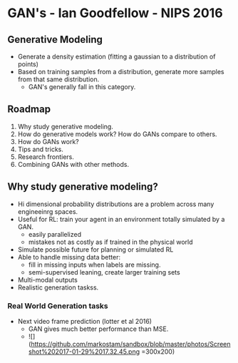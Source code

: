 # GAN's - Ian Goodfellow - NIPS 2016

## Generative Modeling

+ Generate a density estimation (fitting a gaussian to a distribution of points)
+ Based on training samples from a distribution, generate more samples from that same distribution.
  + GAN's generally fall in this category.
  
## Roadmap

1. Why study generative modeling.
2. How do generative models work? How do GANs compare to others.
3. How do GANs work?
4. Tips and tricks.
5. Research frontiers.
6. Combining GANs with other methods.

## Why study generative modeling?

+ Hi dimensional probability distributions are a problem across many engineeinrg spaces.
+ Useful for RL: train your agent in an environment totally simulated by a GAN.
  + easily parallelized
  + mistakes not as costly as if trained in the physical world
+ Simulate possible future for planning or simulated RL
+ Able to handle missing data better:
  + fill in missing inputs when labels are missing.
  + semi-supervised leaning, create larger training sets
+ Multi-modal outputs
+ Realistic generation taskss.


### Real World Generation tasks

+ Next video frame prediction (lotter et al 2016)
  + GAN gives much better performance than MSE.
  + ![](https://github.com/markostam/sandbox/blob/master/photos/Screenshot%202017-01-29%2017.32.45.png =300x200)
